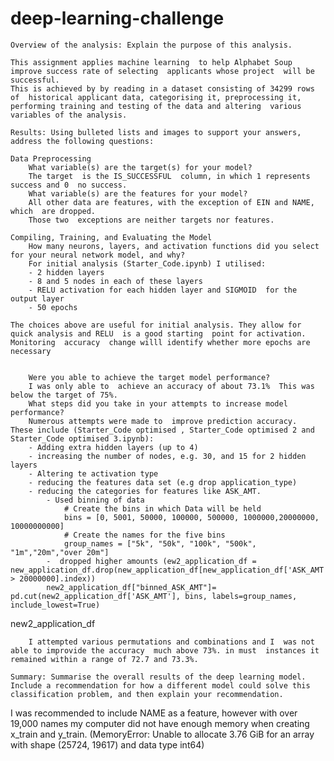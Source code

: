 # deep-learning-challenge



    Overview of the analysis: Explain the purpose of this analysis.
	
	This assignment applies machine learning  to help Alphabet Soup improve success rate of selecting  applicants whose project  will be successful.
	This is achieved by by reading in a dataset consisting of 34299 rows of  historical applicant data, categorising it, preprocessing it,  performing training and testing of the data and altering  various variables of the analysis.

    Results: Using bulleted lists and images to support your answers, address the following questions:

    Data Preprocessing
        What variable(s) are the target(s) for your model?
		The target  is the IS_SUCCESSFUL  column, in which 1 represents success and 0  no success.
        What variable(s) are the features for your model?
		All other data are features, with the exception of EIN and NAME, which  are dropped.
        Those two  exceptions are neither targets nor features.

    Compiling, Training, and Evaluating the Model
        How many neurons, layers, and activation functions did you select for your neural network model, and why?
		For initial analysis (Starter_Code.ipynb) I utilised:
		- 2 hidden layers
		- 8 and 5 nodes in each of these layers
		- RELU activation for each hidden layer and SIGMOID  for the output layer
		- 50 epochs
		
	The choices above are useful for initial analysis. They allow for quick analysis and RELU  is a good starting  point for activation.	
	Monitoring  accuracy  change willl identify whether more epochs are necessary 
		
		
        Were you able to achieve the target model performance?
		I was only able to  achieve an accuracy of about 73.1%	This was below the target of 75%.
        What steps did you take in your attempts to increase model performance?
		Numerous attempts were made to  improve prediction accuracy.  These include (Starter_Code optimised , Starter_Code optimised 2 and Starter_Code optimised 3.ipynb):
		- Adding extra hidden layers (up to 4)
		- increasing the number of nodes, e.g. 30, and 15 for 2 hidden layers
		- Altering te activation type
		- reducing the features data set (e.g drop application_type)
		- reducing the categories for features like ASK_AMT. 
			- Used binning of data
				# Create the bins in which Data will be held
				bins = [0, 5001, 50000, 100000, 500000, 1000000,20000000, 10000000000]
				# Create the names for the five bins
				group_names = ["5k", "50k", "100k", "500k", "1m","20m","over 20m"]
			-  dropped higher amounts (ew2_application_df = new_application_df.drop(new_application_df[new_application_df['ASK_AMT'] > 20000000].index))
			new2_application_df["binned_ASK_AMT"]= pd.cut(new2_application_df['ASK_AMT'], bins, labels=group_names, include_lowest=True)
new2_application_df
		
		I attempted various permutations and combinations and I  was not  able to improvide the accuracy  much above 73%. in must  instances it  remained within a range of 72.7 and 73.3%.

    Summary: Summarise the overall results of the deep learning model. Include a recommendation for how a different model could solve this classification problem, and then explain your recommendation.
I was recommended to include NAME as a feature, however with over 19,000 names my computer did not have enough memory when creating x_train and y_train. (MemoryError: Unable to allocate 3.76 GiB for an array with shape (25724, 19617) and data type int64)
